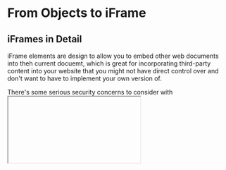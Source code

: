# From Objects to iFrame #

## iFrames in Detail ## 
iFrame elements are design to allow you to embed other web documents into theh current docuemt, which is great for incorporating third-party content into your website that you might not have direct control over and don't want to have to implement your own version of.

There's some serious security concerns to consider with <iFrame> but this doesn't mean you shouldn't use them. It just requires some careful thinking.

### Use HTTPS whenever leveraging iFrames ###
You should only embed third-party content when absolutely necessary and only if you're using HTTPS. Allowing your own webpages to be embeded in iFrames puts your site at risk for clickjacking.

You want to give attackers as little power as you can to do bad things on your website and therefore should give embedded content only the permissions needed for doing its job. 

### Use the sandbox attribute for iFrame content ###
A container for code where it can be used appropriately but can't cause any harm to the rest of the codebase is called a sandbox.

Unsandboxed content can do way too much (executing JavaScript, submitting forms, popup windows, etc.). By default, you should impose all available restrictions by using the sandbox attribute with no parameters, as shown in our previous example. 

### Configure CSP directives ###
CSP stands for content security policy and provides a set of HTTP headers (metadata sent along with your web pages when they are served from a web server) designed to improve the security of your HTML document.

When it comes to securing <iFrames>, you can configure your server to send an appropriate X-Frame-Options header. This can prevent other websites from embedding your content in their web pages (which would enable clickjacking and a host of other attacks), which is exactly what the MDN developers have done, as we saw earlier on.

## The <embed> and <object> elements ##
These elements serve a different function to <iFrames> -- these elements are general purpose embedding tools for embedding multiple types of external content, which include plugin technologies like Java Applets and Flash, PDF, and even content like videos, SVG, and images.

However, you are unlikely to use these elements very much -- Applets haven't been used for years. FLash is no longer very popular. 

PDFs were a necessary stepping stone between paper and digital, but they pose many accessibility challenges and can be hard to read on small screens.
It's much better to link to them so they can be downloaded or read on a separate page, rather than embedding them in a webpage.

## The case against plugins ## 